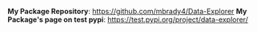 **My Package Repository**: https://github.com/mbrady4/Data-Explorer
**My Package's page on test pypi**: https://test.pypi.org/project/data-explorer/
